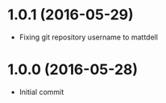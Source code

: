 # 1.0.1 (2016-05-29)

  * Fixing git repository username to mattdell

# 1.0.0 (2016-05-28)

  * Initial commit

